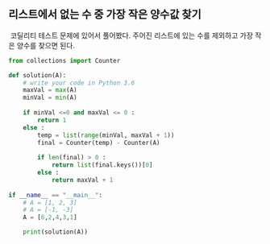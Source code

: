 ## 리스트에서 없는 수 중 가장 작은 양수값 찾기

​	코딜리티 테스트 문제에 있어서 풀어봤다. 주어진 리스트에 있는 수를 제외하고 가장 작은 양수를 찾으면 된다.

```python
from collections import Counter

def solution(A):
    # write your code in Python 3.6
    maxVal = max(A)
    minVal = min(A)
    
    if minVal <=0 and maxVal <= 0 :
        return 1
    else :
        temp = list(range(minVal, maxVal + 1))
        final = Counter(temp) - Counter(A)
        
        if len(final) > 0 :
            return list(final.keys())[0]
        else :
            return maxVal + 1
        
if __name__ == "__main__":
    # A = [1, 2, 3]
    # A = [-1, -3]
    A = [6,2,4,3,1]

    print(solution(A))
```

